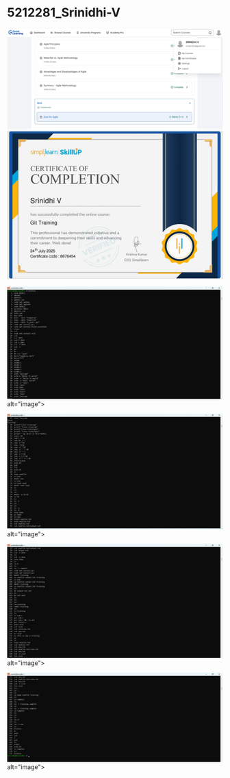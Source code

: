 # 5212281_Srinidhi-V

<img src="https://github.com/SrinidhiV23/5212281_Srinidhi-V/blob/main/SDLC/5212281_Srinidhi%20V(Great%20Learning).jpg" alt="image">

<img src="https://github.com/SrinidhiV23/5212281_Srinidhi-V/blob/main/GIT/5212281_Srinidhi%20V(SimpliLearn_Certificate).jpg" alt="image">

<img src="https://github.com/SrinidhiV23/5212281_Srinidhi-V/blob/main/linux/linux_commands1.jpg"> alt="image">

<img src="https://github.com/SrinidhiV23/5212281_Srinidhi-V/blob/main/linux/linux_commands2.jpg"> alt="image">

<img src="https://github.com/SrinidhiV23/5212281_Srinidhi-V/blob/main/linux/linux_commands3.jpg"> alt="image">

<img src="https://github.com/SrinidhiV23/5212281_Srinidhi-V/blob/main/linux/linux_commands4.jpg"> alt="image">